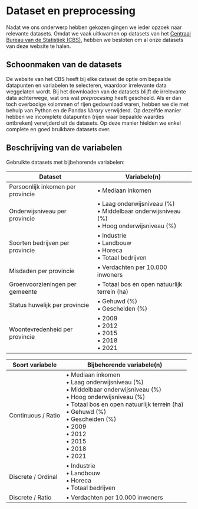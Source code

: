 # Dataset en preprocessing

Nadat we ons onderwerp hebben gekozen gingen we ieder opzoek naar relevante datasets. Omdat we vaak uitkwamen op datasets van het [Centraal Bureau van de Statistiek (CBS)](https://www.cbs.nl/nl-nl/dossier/nederland-regionaal/provincies), hebben we besloten om al onze datasets van deze website te halen.

## Schoonmaken van de datasets

De website van het CBS heeft bij elke dataset de optie om bepaalde datapunten en variabelen te selecteren, waardoor irrelevante data weggelaten wordt. Bij het downloaden van de datasets blijft de irrelevante data achterwege, wat ons wat *preprocesing* heeft gescheeld. Als er dan toch overbodige kolommen of rijen gedownload waren, hebben we die met behulp van Python en de Pandas *library* verwijderd. Op dezelfde manier hebben we incomplete datapunten (rijen waar bepaalde waardes ontbreken) verwijderd uit de datasets. Op deze manier hielden we enkel complete en goed bruikbare datasets over.

## Beschrijving van de variabelen

Gebruikte datasets met bijbehorende variabelen:

| Dataset                            | Variabele(n)                              |
|------------------------------------|-------------------------------------------|
| Persoonlijk inkomen per provincie  | • Mediaan inkomen                         |
| Onderwijsniveau per provincie      | • Laag onderwijsniveau (%)<br>• Middelbaar onderwijsniveau (%)<br>• Hoog onderwijsniveau (%)  |
| Soorten bedrijven per provincie    | • Industrie<br>• Landbouw<br>• Horeca<br>• Totaal bedrijven  |
| Misdaden per provincie             | • Verdachten per 10.000 inwoners          |
| Groenvoorzieningen per gemeente    | • Totaal bos en open natuurlijk terrein (ha) |
| Status huwelijk per provincie      | • Gehuwd (%)<br>• Gescheiden (%)          |
| Woontevredenheid per provincie     | • 2009<br>• 2012<br>• 2015<br>• 2018<br>• 2021 |


| Soort variabele     | Bijbehorende variabele(n)                         |
|---------------------|--------------------------------------------------|
| Continuous / Ratio  | • Mediaan inkomen<br>• Laag onderwijsniveau (%)<br>• Middelbaar onderwijsniveau (%)<br>• Hoog onderwijsniveau (%)<br>• Totaal bos en open natuurlijk terrein (ha)<br>• Gehuwd (%)<br>• Gescheiden (%)<br>• 2009<br>• 2012<br>• 2015<br>• 2018<br>• 2021 |
| Discrete / Ordinal  | • Industrie<br>• Landbouw<br>• Horeca<br>• Totaal bedrijven |
| Discrete / Ratio    | • Verdachten per 10.000 inwoners                 |
